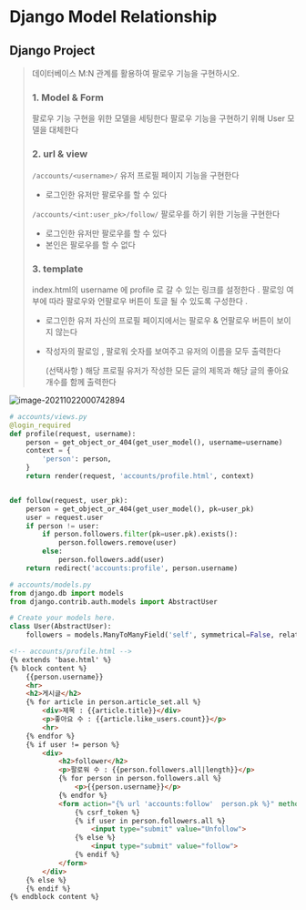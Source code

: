 # Django Model Relationship

## Django Project

> 데이터베이스 M:N 관계를 활용하여 팔로우 기능을 구현하시오.
>
> ### 1. Model & Form
>
> 팔로우 기능 구현을 위한 모델을 세팅한다
> 팔로우 기능을 구현하기 위해 User 모델을 대체한다
>
> ### 2. url & view
>
> `/accounts/<username>/`
> 유저 프로필 페이지 기능을 구현한다
>
> - 로그인한 유저만 팔로우를 할 수 있다
>
> `/accounts/<int:user_pk>/follow/`
> 팔로우를 하기 위한 기능을 구현한다
>
> - 로그인한 유저만 팔로우를 할 수 있다
> - 본인은 팔로우를 할 수 없다
>
> ### 3. template
>
> index.html의 username 에 profile 로 갈 수 있는 링크를 설정한다 .
> 팔로잉 여부에 따라 팔로우와 언팔로우 버튼이 토글 될 수 있도록 구성한다 .
>
> - 로그인한 유저 자신의 프로필 페이지에서는 팔로우 & 언팔로우 버튼이 보이지 않는다
>
> - 작성자의 팔로잉 , 팔로워 숫자를 보여주고 유저의 이름을 모두 출력한다
>
>   (선택사항 )
>   해당 프로필 유저가 작성한 모든 글의 제목과 해당 글의 좋아요 개수를 함께 출력한다

![image-20211022000742894](C:\Users\j2woo\AppData\Roaming\Typora\typora-user-images\image-20211022000742894.png)

```python
# accounts/views.py
@login_required
def profile(request, username):
    person = get_object_or_404(get_user_model(), username=username)
    context = {
        'person': person,
    }
    return render(request, 'accounts/profile.html', context)


def follow(request, user_pk):
    person = get_object_or_404(get_user_model(), pk=user_pk)  
    user = request.user
    if person != user:
        if person.followers.filter(pk=user.pk).exists():  
            person.followers.remove(user)
        else:
            person.followers.add(user)
    return redirect('accounts:profile', person.username)
```

```python
# accounts/models.py
from django.db import models
from django.contrib.auth.models import AbstractUser

# Create your models here.
class User(AbstractUser):
    followers = models.ManyToManyField('self', symmetrical=False, related_name='followings') 
```

```html
<!-- accounts/profile.html -->
{% extends 'base.html' %}
{% block content %}
    {{person.username}}
    <hr>
    <h2>게시글</h2>
    {% for article in person.article_set.all %}
        <div>제목 : {{article.title}}</div>
        <p>좋아요 수 : {{article.like_users.count}}</p>
        <hr>
    {% endfor %}
    {% if user != person %}
        <div>
            <h2>follower</h2>
            <p>팔로워 수 : {{person.followers.all|length}}</p>
            {% for person in person.followers.all %}
                <p>{{person.username}}</p>
            {% endfor %}
            <form action="{% url 'accounts:follow'  person.pk %}" method="POST">
                {% csrf_token %}
                {% if user in person.followers.all %}
                    <input type="submit" value="Unfollow">
                {% else %}
                    <input type="submit" value="follow">
                {% endif %}
            </form>
        </div>
    {% else %}
    {% endif %}
{% endblock content %}
```

